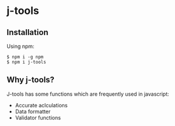 # j-tools

## Installation

Using npm:
```shell
$ npm i -g npm
$ npm i j-tools
```

## Why j-tools?

J-tools has some functions which are frequently used in javascript:

 * Accurate aclculations
 * Data formatter
 * Validator functions

